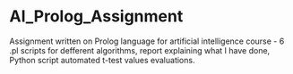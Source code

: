 # AI_Prolog_Assignment
Assignment written on Prolog language for artificial intelligence course - 
6 .pl scripts for defferent algorithms,
report explaining what I have done,
Python script automated t-test values evaluations.
